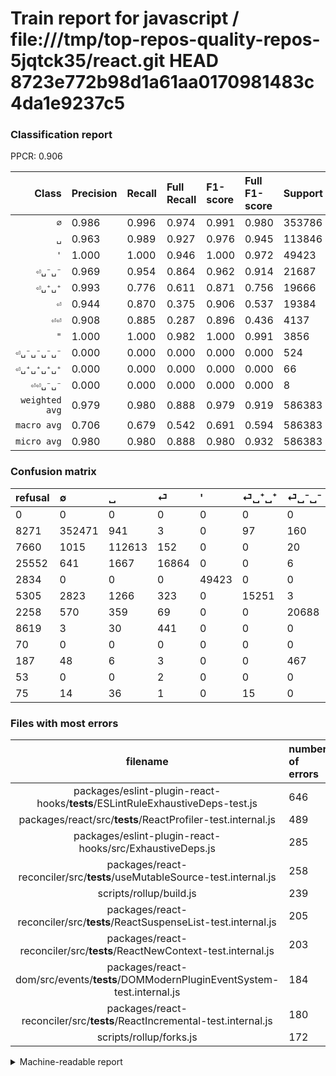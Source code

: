 # Train report for javascript / file:///tmp/top-repos-quality-repos-5jqtck35/react.git HEAD 8723e772b98d1a61aa0170981483c4da1e9237c5

### Classification report

PPCR: 0.906

| Class | Precision | Recall | Full Recall | F1-score | Full F1-score | Support | Full Support | PPCR |
|------:|:----------|:-------|:------------|:---------|:---------|:--------|:-------------|:-----|
| `∅` | 0.986| 0.996| 0.974| 0.991| 0.980| 353786| 362057| 0.977 |
| `␣` | 0.963| 0.989| 0.927| 0.976| 0.945| 113846| 121506| 0.937 |
| `'` | 1.000| 1.000| 0.946| 1.000| 0.972| 49423| 52257| 0.946 |
| `⏎␣⁻␣⁻` | 0.969| 0.954| 0.864| 0.962| 0.914| 21687| 23945| 0.906 |
| `⏎␣⁺␣⁺` | 0.993| 0.776| 0.611| 0.871| 0.756| 19666| 24971| 0.788 |
| `⏎` | 0.944| 0.870| 0.375| 0.906| 0.537| 19384| 44936| 0.431 |
| `⏎⏎` | 0.908| 0.885| 0.287| 0.896| 0.436| 4137| 12756| 0.324 |
| `"` | 1.000| 1.000| 0.982| 1.000| 0.991| 3856| 3926| 0.982 |
| `⏎␣⁻␣⁻␣⁻␣⁻` | 0.000| 0.000| 0.000| 0.000| 0.000| 524| 711| 0.737 |
| `⏎␣⁺␣⁺␣⁺␣⁺` | 0.000| 0.000| 0.000| 0.000| 0.000| 66| 141| 0.468 |
| `⏎⏎␣⁻␣⁻` | 0.000| 0.000| 0.000| 0.000| 0.000| 8| 61| 0.131 |
| `weighted avg` | 0.979| 0.980| 0.888| 0.979| 0.919| 586383| 647267| 0.906 |
| `macro avg` | 0.706| 0.679| 0.542| 0.691| 0.594| 586383| 647267| 0.906 |
| `micro avg` | 0.980| 0.980| 0.888| 0.980| 0.932| 586383| 647267| 0.906 |

### Confusion matrix

|refusal|  ∅| ␣| ⏎| '| ⏎␣⁺␣⁺| ⏎␣⁻␣⁻| ⏎⏎| "| ⏎␣⁻␣⁻␣⁻␣⁻| ⏎⏎␣⁻␣⁻| ⏎␣⁺␣⁺␣⁺␣⁺| 
|:---|:---|:---|:---|:---|:---|:---|:---|:---|:---|:---|:---|
|0 |0 |0 |0 |0 |0 |0 |0 |0 |0 |0 |0 |
|8271 |352471 |941 |3 |0 |97 |160 |114 |0 |0 |0 |0 |
|7660 |1015 |112613 |152 |0 |0 |20 |46 |0 |0 |0 |0 |
|25552 |641 |1667 |16864 |0 |0 |6 |206 |0 |0 |0 |0 |
|2834 |0 |0 |0 |49423 |0 |0 |0 |0 |0 |0 |0 |
|5305 |2823 |1266 |323 |0 |15251 |3 |0 |0 |0 |0 |0 |
|2258 |570 |359 |69 |0 |0 |20688 |1 |0 |0 |0 |0 |
|8619 |3 |30 |441 |0 |0 |0 |3663 |0 |0 |0 |0 |
|70 |0 |0 |0 |0 |0 |0 |0 |3856 |0 |0 |0 |
|187 |48 |6 |3 |0 |0 |467 |0 |0 |0 |0 |0 |
|53 |0 |0 |2 |0 |0 |0 |6 |0 |0 |0 |0 |
|75 |14 |36 |1 |0 |15 |0 |0 |0 |0 |0 |0 |

### Files with most errors

| filename | number of errors|
|:----:|:-----|
| packages/eslint-plugin-react-hooks/__tests__/ESLintRuleExhaustiveDeps-test.js | 646 |
| packages/react/src/__tests__/ReactProfiler-test.internal.js | 489 |
| packages/eslint-plugin-react-hooks/src/ExhaustiveDeps.js | 285 |
| packages/react-reconciler/src/__tests__/useMutableSource-test.internal.js | 258 |
| scripts/rollup/build.js | 239 |
| packages/react-reconciler/src/__tests__/ReactSuspenseList-test.internal.js | 205 |
| packages/react-reconciler/src/__tests__/ReactNewContext-test.internal.js | 203 |
| packages/react-dom/src/events/__tests__/DOMModernPluginEventSystem-test.internal.js | 184 |
| packages/react-reconciler/src/__tests__/ReactIncremental-test.internal.js | 180 |
| scripts/rollup/forks.js | 172 |

<details>
    <summary>Machine-readable report</summary>
```json
{
  "cl_report": {"\"": {"f1-score": 1.0, "precision": 1.0, "recall": 1.0, "support": 3856}, "\u0027": {"f1-score": 1.0, "precision": 1.0, "recall": 1.0, "support": 49423}, "macro avg": {"f1-score": 0.6910252550555871, "precision": 0.7057066716274923, "recall": 0.6791190126291977, "support": 586383}, "micro avg": {"f1-score": 0.9802961545610974, "precision": 0.9802961545610974, "recall": 0.9802961545610974, "support": 586383}, "weighted avg": {"f1-score": 0.9792612587099349, "precision": 0.9793296517431223, "recall": 0.9802961545610974, "support": 586383}, "\u2205": {"f1-score": 0.9909625216659099, "precision": 0.9856985052504998, "recall": 0.9962830637730153, "support": 353786}, "\u23ce": {"f1-score": 0.9056441651898394, "precision": 0.9443386717437563, "recall": 0.8699958728848535, "support": 19384}, "\u23ce\u23ce": {"f1-score": 0.8963660834454912, "precision": 0.9075817641228939, "recall": 0.8854242204496011, "support": 4137}, "\u23ce\u23ce\u2423\u207b\u2423\u207b": {"f1-score": 0.0, "precision": 0.0, "recall": 0.0, "support": 8}, "\u23ce\u2423\u207a\u2423\u207a": {"f1-score": 0.8707642239287448, "precision": 0.9927097572088784, "recall": 0.7755008644360826, "support": 19666}, "\u23ce\u2423\u207a\u2423\u207a\u2423\u207a\u2423\u207a": {"f1-score": 0.0, "precision": 0.0, "recall": 0.0, "support": 66}, "\u23ce\u2423\u207b\u2423\u207b": {"f1-score": 0.9615393553484697, "precision": 0.9692653673163418, "recall": 0.9539355374187302, "support": 21687}, "\u23ce\u2423\u207b\u2423\u207b\u2423\u207b\u2423\u207b": {"f1-score": 0.0, "precision": 0.0, "recall": 0.0, "support": 524}, "\u2423": {"f1-score": 0.9760014560330034, "precision": 0.9631793222600455, "recall": 0.9891695799588919, "support": 113846}},
  "cl_report_full": {"\"": {"f1-score": 0.9910048830634798, "precision": 1.0, "recall": 0.9821701477330617, "support": 3926}, "\u0027": {"f1-score": 0.9721282454760032, "precision": 1.0, "recall": 0.9457680310771762, "support": 52257}, "macro avg": {"f1-score": 0.5936896785528352, "precision": 0.7057066716274923, "recall": 0.5423135081891964, "support": 647267}, "micro avg": {"f1-score": 0.9319158594414948, "precision": 0.9802961545610974, "recall": 0.8880863693035486, "support": 647267}, "weighted avg": {"f1-score": 0.9186222784807831, "precision": 0.9765738722201056, "recall": 0.8880863693035486, "support": 647267}, "\u2205": {"f1-score": 0.9795731766628406, "precision": 0.9856985052504998, "recall": 0.9735235059672924, "support": 362057}, "\u23ce": {"f1-score": 0.5371213810236646, "precision": 0.9443386717437563, "recall": 0.37528930033825886, "support": 44936}, "\u23ce\u23ce": {"f1-score": 0.4362791805621725, "precision": 0.9075817641228939, "recall": 0.2871589840075259, "support": 12756}, "\u23ce\u23ce\u2423\u207b\u2423\u207b": {"f1-score": 0.0, "precision": 0.0, "recall": 0.0, "support": 61}, "\u23ce\u2423\u207a\u2423\u207a": {"f1-score": 0.7562354341250559, "precision": 0.9927097572088784, "recall": 0.6107484682231389, "support": 24971}, "\u23ce\u2423\u207a\u2423\u207a\u2423\u207a\u2423\u207a": {"f1-score": 0.0, "precision": 0.0, "recall": 0.0, "support": 141}, "\u23ce\u2423\u207b\u2423\u207b": {"f1-score": 0.9135993287553269, "precision": 0.9692653673163418, "recall": 0.8639799540613907, "support": 23945}, "\u23ce\u2423\u207b\u2423\u207b\u2423\u207b\u2423\u207b": {"f1-score": 0.0, "precision": 0.0, "recall": 0.0, "support": 711}, "\u2423": {"f1-score": 0.944644834412643, "precision": 0.9631793222600455, "recall": 0.9268101986733166, "support": 121506}},
  "ppcr": 0.9059368081487238
}
```
</details>
